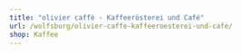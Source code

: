 ```yaml
---
title: "olivier caffè - Kaffeerösterei und Café"
url: /wolfsburg/olivier-caffe-kaffeeroesterei-und-cafe/
shop: Kaffee
---
```

